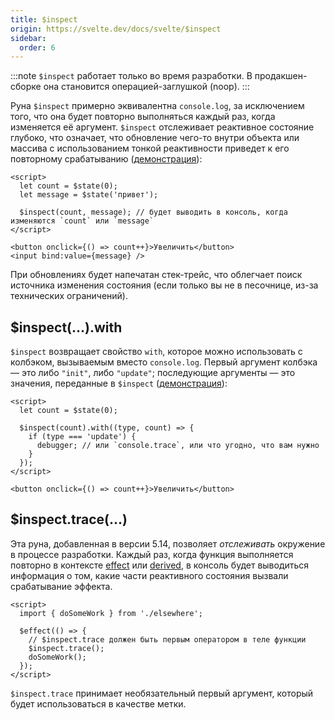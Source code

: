 ```yaml
---
title: $inspect
origin: https://svelte.dev/docs/svelte/$inspect
sidebar:
  order: 6
---
```


:::note
`$inspect` работает только во время разработки. В продакшен-сборке она становится операцией-заглушкой (noop).
:::

Руна `$inspect` примерно эквивалентна `console.log`, за исключением того, что она будет повторно выполняться каждый раз, когда изменяется её аргумент. `$inspect` отслеживает реактивное состояние глубоко, что означает, что обновление чего-то внутри объекта или массива с использованием тонкой реактивности приведет к его повторному срабатыванию ([демонстрация](https://svelte.dev/playground/untitled#H4sIAAAAAAAACkWQ0YqDQAxFfyUMhSotdZ-tCvu431AXtGOqQ2NmmMm0LOK_r7Utfby5JzeXTOpiCIPKT5PidkSVq2_n1F7Jn3uIcEMSXHSw0evHpAjaGydVzbUQCmgbWaCETZBWMPlKj29nxBDaHj_edkAiu12JhdkYDg61JGvE_s2nR8gyuBuiJZuDJTyQ7eE-IEOzog1YD80Lb0APLfdYc5F9qnFxjiKWwbImo6_llKRQVs-2u91c_bD2OCJLkT3JZasw7KLA2XCX31qKWE6vIzNk1fKE0XbmYrBTufiI8-_8D2cUWBA_AQAA)):

```svelte
<script>
  let count = $state(0);
  let message = $state('привет');

  $inspect(count, message); // будет выводить в консоль, когда изменяются `count` или `message`
</script>

<button onclick={() => count++}>Увеличить</button>
<input bind:value={message} />
```

При обновлениях будет напечатан стек-трейс, что облегчает поиск источника изменения состояния (если только вы не в песочнице, из-за технических ограничений).

## $inspect(...).with

`$inspect` возвращает свойство `with`, которое можно использовать с колбэком, вызываемым вместо `console.log`. Первый аргумент колбэка — это либо `"init"`, либо `"update"`; последующие аргументы — это значения, переданные в `$inspect` ([демонстрация](https://svelte.dev/playground/untitled#H4sIAAAAAAAACkVQ24qDMBD9lSEUqlTqPlsj7ON-w7pQG8c2VCchmVSK-O-bKMs-DefKYRYx6BG9qL4XQd2EohKf1opC8Nsm4F84MkbsTXAqMbVXTltuWmp5RAZlAjFIOHjuGLOP_BKVqB00eYuKs82Qn2fNjyxLtcWeyUE2sCRry3qATQIpJRyD7WPVMf9TW-7xFu53dBcoSzAOrsqQNyOe2XUKr0Xi5kcMvdDB2wSYO-I9vKazplV1-T-d6ltgNgSG1KjVUy7ZtmdbdjqtzRcphxMS1-XubOITJtPrQWMvKnYB15_1F7KKadA_AQAA)):

```svelte
<script>
  let count = $state(0);

  $inspect(count).with((type, count) => {
    if (type === 'update') {
      debugger; // или `console.trace`, или что угодно, что вам нужно
    }
  });
</script>

<button onclick={() => count++}>Увеличить</button>
```

## $inspect.trace(...)

Эта руна, добавленная в версии 5.14, позволяет _отслеживать_ окружение в процессе разработки. Каждый раз, когда функция выполняется повторно в контексте [effect](/runes/effect/) или [derived](/runes/derived/), в консоль будет выводиться информация о том, какие части реактивного состояния вызвали срабатывание эффекта.

```svelte {5-6}
<script>
  import { doSomeWork } from './elsewhere';

  $effect(() => {
    // $inspect.trace должен быть первым оператором в теле функции
    $inspect.trace();
    doSomeWork();
  });
</script>
```

`$inspect.trace` принимает необязательный первый аргумент, который будет использоваться в качестве метки.
